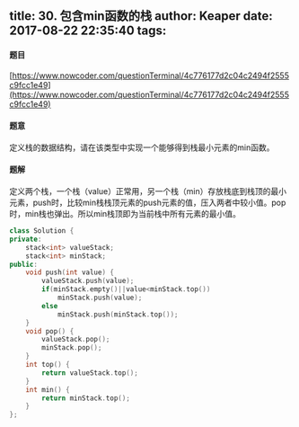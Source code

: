 title: 30. 包含min函数的栈
author: Keaper
date: 2017-08-22 22:35:40
tags:
---
#### 题目
[https://www.nowcoder.com/questionTerminal/4c776177d2c04c2494f2555c9fcc1e49](https://www.nowcoder.com/questionTerminal/4c776177d2c04c2494f2555c9fcc1e49)
#### 题意
定义栈的数据结构，请在该类型中实现一个能够得到栈最小元素的min函数。
#### 题解
定义两个栈，一个栈（value）正常用，另一个栈（min）存放栈底到栈顶的最小元素，push时，比较min栈栈顶元素的push元素的值，压入两者中较小值。pop时，min栈也弹出。所以min栈顶即为当前栈中所有元素的最小值。
```cpp
class Solution {
private:
    stack<int> valueStack;
    stack<int> minStack;
public:
    void push(int value) {
        valueStack.push(value);
        if(minStack.empty()||value<minStack.top())
            minStack.push(value);
        else
            minStack.push(minStack.top());
    }
    void pop() {
        valueStack.pop();
        minStack.pop();
    }
    int top() {
        return valueStack.top();
    }
    int min() {
        return minStack.top();
    }
};
```